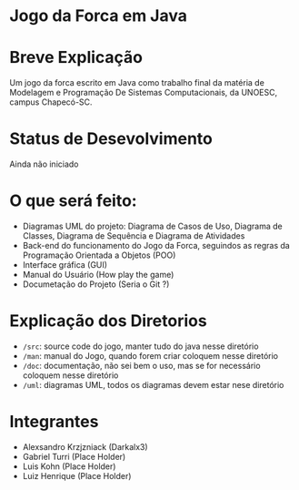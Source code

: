# Jogo da Forca em Java

# Breve Explicação

Um jogo da forca escrito em Java como trabalho final da matéria de Modelagem e Programação De Sistemas Computacionais, da UNOESC, campus Chapecó-SC.

# Status de Desevolvimento

Ainda não iniciado

# O que será feito:

- Diagramas UML do projeto: Diagrama de Casos de Uso, Diagrama de Classes, Diagrama de Sequência e Diagrama de Atividades
- Back-end do funcionamento do Jogo da Forca, seguindos as regras da Programação Orientada a Objetos (POO)
- Interface gráfica (GUI)
- Manual do Usuário (How play the game)
- Documetação do Projeto (Seria o Git ?)

# Explicação dos Diretorios

- `/src`: source code do jogo, manter tudo do java nesse diretório
- `/man`: manual do Jogo, quando forem criar coloquem nesse diretório
- `/doc`: documentação, não sei bem o uso, mas se for necessário coloquem nesse diretório
- `/uml`: diagramas UML, todos os diagramas devem estar nese diretório

# Integrantes

- Alexsandro Krzjzniack (Darkalx3)
- Gabriel Turri (Place Holder)
- Luis Kohn (Place Holder)
- Luiz Henrique (Place Holder)
